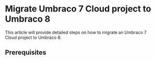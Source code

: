 # Migrate Umbraco 7 Cloud project to Umbraco 8

This article will provide detailed steps on how to migrate an Umbraco 7 Cloud project to Umbraco 8.

## Prerequisites

